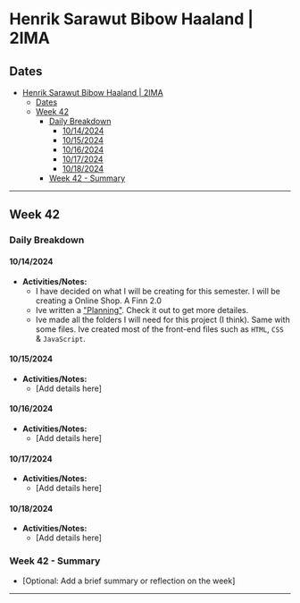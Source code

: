 # Henrik Sarawut Bibow Haaland | 2IMA

## Dates
- [Henrik Sarawut Bibow Haaland | 2IMA](#henrik-sarawut-bibow-haaland--2ima)
  - [Dates](#dates)
  - [Week 42](#week-42)
    - [Daily Breakdown](#daily-breakdown)
      - [10/14/2024](#10142024)
      - [10/15/2024](#10152024)
      - [10/16/2024](#10162024)
      - [10/17/2024](#10172024)
      - [10/18/2024](#10182024)
    - [Week 42 - Summary](#week-42---summary)

---

## Week 42 

### Daily Breakdown

#### 10/14/2024
- **Activities/Notes:**
  - I have decided on what I will be creating for this semester. I will be creating a Online Shop. A Finn 2.0 
  - Ive written a ["Planning"](../docs/Part1%20Planning.md). Check it out to get more detailes.
  - Ive made all the folders I will need for this project (I think). Same with some files. Ive created most of the front-end files such as `HTML`, `CSS` & `JavaScript`.
#### 10/15/2024
- **Activities/Notes:**
  - [Add details here]

#### 10/16/2024
- **Activities/Notes:**
  - [Add details here]

#### 10/17/2024
- **Activities/Notes:**
  - [Add details here]

#### 10/18/2024
- **Activities/Notes:**
  - [Add details here]

### Week 42 - Summary
- [Optional: Add a brief summary or reflection on the week]

---



